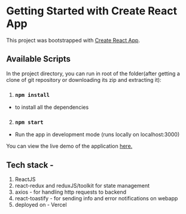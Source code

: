 # Getting Started with Create React App

This project was bootstrapped with [Create React App](https://github.com/facebook/create-react-app).

## Available Scripts

In the project directory, you can run in root of the folder(after getting a clone of git repository or downloading its zip and extracting it):


1. ### `npm install` 
 - to install all the dependencies
2. ### `npm start`
 - Run the app in development mode (runs locally on localhost:3000)

You can view the live demo of the application [here.](https://olx-clone-frontend.vercel.app/) 

## Tech stack - 
1. ReactJS
2. react-redux and reduxJS/toolkit for state management
3. axios - for handling http requests to backend
4. react-toastify - for sending info and error notifications on webapp
5. deployed on - Vercel

